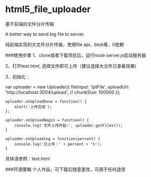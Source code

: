 # html5_file_uploader
基于前端的文件分片传输

A better way to send big file to server. 

纯前端实现的大文件分片传输，使用file api，blob等，0依赖

###使用步骤
1、clone或者下载项目后，运行node server.js启动服务器

2、打开test.html, 选择文件即可上传（建议选择大文件已查看效果)

3、初始化：
   
   var uploader = new Uploader({
		fileInput: 'iptFile',
		uploadUrl: 'http://localhost:3004/upload',
		// chunkSize: 100000
	});
	
	uploader.onUploadDone = function() {
		alert('上传完成');
	};

	uploader.onUploadBegin = function() {
		console.log('文件上传开始:', uploader.getFiles());
	}

	uploader.onUploading = function(percent) {
		console.log('已上传：' + percent + '%');
	}
	
具体请参照：test.html


###开源策略
个人作品，可下载后随意更改，可用于任何途径
